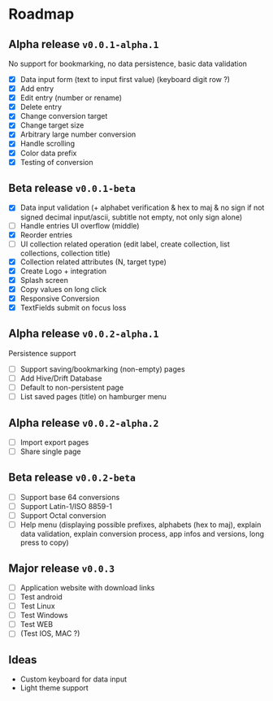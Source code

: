 # Roadmap

## Alpha release `v0.0.1-alpha.1`

No support for bookmarking, no data persistence, basic data validation

- [X] Data input form (text to input first value) (keyboard digit row ?)
- [X] Add entry
- [X] Edit entry (number or rename)
- [X] Delete entry
- [X] Change conversion target
- [X] Change target size
- [X] Arbitrary large number conversion
- [X] Handle scrolling
- [X] Color data prefix
- [X] Testing of conversion

## Beta release `v0.0.1-beta`

- [X] Data input validation (+ alphabet verification & hex to maj & no sign if not signed decimal input/ascii, subtitle not empty, not only sign alone)
- [ ] Handle entries UI overflow (middle)
- [X] Reorder entries
- [ ] UI collection related operation (edit label, create collection, list collections, collection title)
- [X] Collection related attributes (N, target type)
- [X] Create Logo + integration
- [X] Splash screen
- [X] Copy values on long click
- [X] Responsive Conversion
- [X] TextFields submit on focus loss

## Alpha release `v0.0.2-alpha.1`

Persistence support

- [ ] Support saving/bookmarking (non-empty) pages
- [ ] Add Hive/Drift Database
- [ ] Default to non-persistent page
- [ ] List saved pages (title) on hamburger menu

## Alpha release `v0.0.2-alpha.2`

- [ ] Import export pages
- [ ] Share single page

## Beta release `v0.0.2-beta`

- [ ] Support base 64 conversions
- [ ] Support Latin-1/ISO 8859-1
- [ ] Support Octal conversion
- [ ] Help menu (displaying possible prefixes, alphabets (hex to maj), explain data validation, explain conversion process, app infos and versions, long press to copy)

## Major release `v0.0.3`

- [ ] Application website with download links
- [ ] Test android
- [ ] Test Linux
- [ ] Test Windows
- [ ] Test WEB
- [ ] (Test IOS, MAC ?)

## Ideas

- Custom keyboard for data input
- Light theme support

